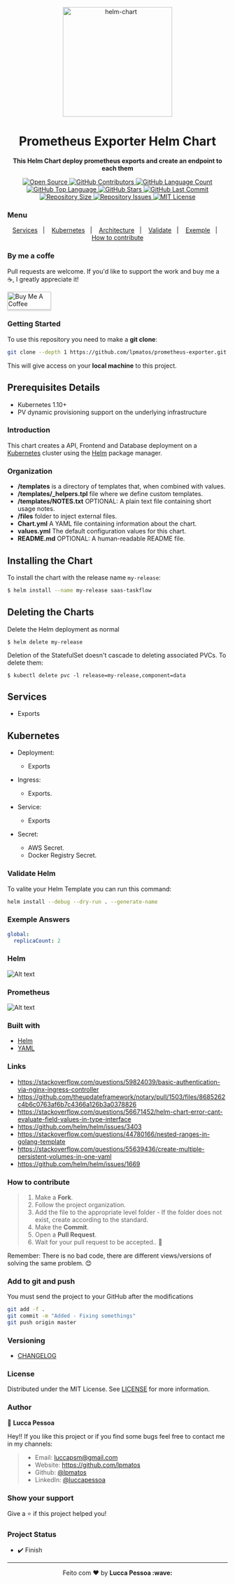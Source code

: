 <p align="center">
  <img alt="helm-chart" src="https://caylent.com/wp-content/uploads/2018/12/Featured-images-helms-tools.png" width="250px" float="center"/>
</p>

<h1 align="center">Prometheus Exporter Helm Chart</h1>

<p align="center">
  <strong>This Helm Chart deploy prometheus exports and create an endpoint to each them</strong>
</p>


<p align="center">
  <a href="https://github.com/lpmatos/prometheus-exporter">
    <img alt="Open Source" src="https://badges.frapsoft.com/os/v1/open-source.svg?v=102">
  </a>

  <a href="https://github.com/lpmatos/prometheus-exporter/graphs/contributors">
    <img alt="GitHub Contributors" src="https://img.shields.io/github/contributors/lpmatos/prometheus-exporter">
  </a>

  <a href="https://github.com/lpmatos/prometheus-exporter">
    <img alt="GitHub Language Count" src="https://img.shields.io/github/languages/count/lpmatos/prometheus-exporter">
  </a>

  <a href="https://github.com/lpmatos/prometheus-exporter">
    <img alt="GitHub Top Language" src="https://img.shields.io/github/languages/top/lpmatos/prometheus-exporter">
  </a>

  <a href="https://github.com/lpmatos/prometheus-exporter/stargazers">
    <img alt="GitHub Stars" src="https://img.shields.io/github/stars/lpmatos/prometheus-exporter?style=social">
  </a>

  <a href="https://github.com/lpmatos/prometheus-exporter/commits/master">
    <img alt="GitHub Last Commit" src="https://img.shields.io/github/last-commit/lpmatos/prometheus-exporter">
  </a>

  <a href="https://github.com/lpmatos/prometheus-exporter">
    <img alt="Repository Size" src="https://img.shields.io/github/repo-size/lpmatos/prometheus-exporter">
  </a>

  <a href="https://github.com/lpmatos/prometheus-exporter/issues">
    <img alt="Repository Issues" src="https://img.shields.io/github/issues/lpmatos/prometheus-exporter">
  </a>

  <a href="https://github.com/lpmatos/prometheus-exporter/blob/master/LICENSE">
    <img alt="MIT License" src="https://img.shields.io/github/license/lpmatos/prometheus-exporter">
  </a>
</p>

### Menu

<p align="center">
  <a href="#services">Services</a>&nbsp;&nbsp;&nbsp;|&nbsp;&nbsp;&nbsp;
  <a href="#kubernetes">Kubernetes</a>&nbsp;&nbsp;&nbsp;|&nbsp;&nbsp;&nbsp;
  <a href="#architecture">Architecture</a>&nbsp;&nbsp;&nbsp;|&nbsp;&nbsp;&nbsp;
  <a href="#validate-helm">Validate</a>&nbsp;&nbsp;&nbsp;|&nbsp;&nbsp;&nbsp;
  <a href="#exemple-answers">Exemple</a>&nbsp;&nbsp;&nbsp;|&nbsp;&nbsp;&nbsp;
  <a href="#how-to-contribute">How to contribute</a>
</p>

### By me a coffe

Pull requests are welcome. If you'd like to support the work and buy me a ☕, I greatly appreciate it!

<a href="https://www.buymeacoffee.com/EatdMck" target="_blank"><img src="https://www.buymeacoffee.com/assets/img/custom_images/orange_img.png" alt="Buy Me A Coffee" style="height: 41px !important;width: 100px !important;box-shadow: 0px 3px 2px 0px rgba(190, 190, 190, 0.5) !important;-webkit-box-shadow: 0px 3px 2px 0px rgba(190, 190, 190, 0.5) !important;" ></a>

### Getting Started

To use this repository you need to make a **git clone**:

```bash
git clone --depth 1 https://github.com/lpmatos/prometheus-exporter.git -b master
```

This will give access on your **local machine** to this project.

## Prerequisites Details

* Kubernetes 1.10+
* PV dynamic provisioning support on the underlying infrastructure

### Introduction

This chart creates a API, Frontend and Database deployment on a [Kubernetes](http://kubernetes.io) cluster using the [Helm](https://helm.sh) package manager.

### Organization

* **/templates** is a directory of templates that, when combined with values.
* **/templates/_helpers.tpl** file where we define custom templates.
* **/templates/NOTES.txt** OPTIONAL: A plain text file containing short usage notes.
* **/files** folder to inject external files.
* **Chart.yml** A YAML file containing information about the chart.
* **values.yml** The default configuration values for this chart.
* **README.md** OPTIONAL: A human-readable README file.

## Installing the Chart

To install the chart with the release name `my-release`:

```bash
$ helm install --name my-release saas-taskflow
```

## Deleting the Charts

Delete the Helm deployment as normal

```
$ helm delete my-release
```

Deletion of the StatefulSet doesn't cascade to deleting associated PVCs. To delete them:

```
$ kubectl delete pvc -l release=my-release,component=data
```

## Services

* Exports

## Kubernetes

* Deployment:
  * Exports

* Ingress:
  * Exports.

* Service:
  * Exports

* Secret:
  * AWS Secret.
  * Docker Registry Secret.

### Validate Helm

To valite your Helm Template you can run this command:

```bash
helm install --debug --dry-run . --generate-name
```

### Exemple Answers 

```yaml
global:
  replicaCount: 2
```

### Helm

![Alt text](docs/images/HELM.PNG?raw=true "Helm")

### Prometheus

![Alt text](docs/images/PROMETHEUS.PNG?raw=true "Prometheus")

### Built with

- [Helm](https://helm.sh/)
- [YAML](https://yaml.org/)

### Links

* https://stackoverflow.com/questions/59824039/basic-authentication-via-nginx-ingress-controller
* https://github.com/theupdateframework/notary/pull/1503/files/8685262c4b6c0763af6b7c4366a126b3a0378826
* https://stackoverflow.com/questions/56671452/helm-chart-error-cant-evaluate-field-values-in-type-interface
* https://github.com/helm/helm/issues/3403
* https://stackoverflow.com/questions/44780166/nested-ranges-in-golang-template
* https://stackoverflow.com/questions/55639436/create-multiple-persistent-volumes-in-one-yaml
* https://github.com/helm/helm/issues/1669

### How to contribute

>
> 1. Make a **Fork**.
> 2. Follow the project organization.
> 3. Add the file to the appropriate level folder - If the folder does not exist, create according to the standard.
> 4. Make the **Commit**.
> 5. Open a **Pull Request**.
> 6. Wait for your pull request to be accepted.. 🚀
>
Remember: There is no bad code, there are different views/versions of solving the same problem. 😊

### Add to git and push

You must send the project to your GitHub after the modifications

```bash
git add -f .
git commit -m "Added - Fixing somethings"
git push origin master
```

### Versioning

- [CHANGELOG](CHANGELOG.md)

### License

Distributed under the MIT License. See [LICENSE](LICENSE) for more information.

### Author

👤 **Lucca Pessoa**

Hey!! If you like this project or if you find some bugs feel free to contact me in my channels:

> * Email: luccapsm@gmail.com
> * Website: https://github.com/lpmatos
> * Github: [@lpmatos](https://github.com/lpmatos)
> * LinkedIn: [@luccapessoa](https://linkedin.com/in/luccapessoa)

### Show your support

Give a ⭐️ if this project helped you!

### Project Status

* ✔️ Finish

---

<p align="center">Feito com ❤️ by <strong>Lucca Pessoa :wave:</p>
